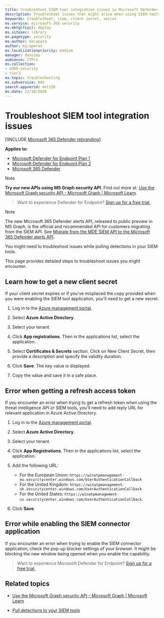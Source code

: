 ```yaml
---
title: Troubleshoot SIEM tool integration issues in Microsoft Defender for Endpoint
description: Troubleshoot issues that might arise when using SIEM tools with Microsoft Defender for Endpoint.
keywords: troubleshoot, siem, client secret, secret
ms.service: microsoft-365-security
ms.mktglfcycl: deploy
ms.sitesec: library
ms.pagetype: security
ms.author: macapara
author: mjcaparas
ms.localizationpriority: medium
manager: dansimp
audience: ITPro
ms.collection: 
- m365-security
- tier3
ms.topic: troubleshooting
ms.subservice: mde
search.appverid: met150
ms.date: 12/18/2020
---
```


# Troubleshoot SIEM tool integration issues

[!INCLUDE [Microsoft 365 Defender rebranding](../../includes/microsoft-defender.md)]


**Applies to:**
- [Microsoft Defender for Endpoint Plan 1](https://go.microsoft.com/fwlink/p/?linkid=2154037)
- [Microsoft Defender for Endpoint Plan 2](https://go.microsoft.com/fwlink/p/?linkid=2154037)
- [Microsoft 365 Defender](https://go.microsoft.com/fwlink/?linkid=2118804)

> [!NOTE]
> **Try our new APIs using MS Graph security API**. Find out more at: [Use the Microsoft Graph security API - Microsoft Graph | Microsoft Learn](/graph/api/resources/security-api-overview).

> Want to experience Defender for Endpoint? [Sign up for a free trial.](https://signup.microsoft.com/create-account/signup?products=7f379fee-c4f9-4278-b0a1-e4c8c2fcdf7e&ru=https://aka.ms/MDEp2OpenTrial?ocid=docs-wdatp-pullalerts-abovefoldlink)

> [!NOTE]
> The new Microsoft 365 Defender alerts API, released to public preview in MS Graph, is the official and recommended API for customers migrating from the SIEM API. See [Migrate from the MDE SIEM API to the Microsoft 365 Defender alerts API](configure-siem.md).

You might need to troubleshoot issues while pulling detections in your SIEM tools.

This page provides detailed steps to troubleshoot issues you might encounter.

## Learn how to get a new client secret

If your client secret expires or if you've misplaced the copy provided when you were enabling the SIEM tool application,  you'll need to get a new secret.

1. Log in to the [Azure management portal](https://portal.azure.com).

2. Select **Azure Active Directory**.

3. Select your tenant.

4. Click **App registrations**. Then in the applications list, select the application.

5. Select **Certificates & Secrets** section, Click on New Client Secret, then provide a description and specify the validity duration.

6. Click **Save**. The key value is displayed.

7. Copy the value and save it in a safe place.

## Error when getting a refresh access token

If you encounter an error when trying to get a refresh token when using the threat intelligence API or SIEM tools, you'll need to add reply URL for relevant application in Azure Active Directory.

1. Log in to the [Azure management portal](https://ms.portal.azure.com).

2. Select **Azure Active Directory**.

3. Select your tenant.

4. Click **App Registrations**. Then in the applications list, select the application.

5. Add the following URL:
   - For the European Union: `https://winatpmanagement-eu.securitycenter.windows.com/UserAuthenticationCallback`
   - For the United Kingdom: `https://winatpmanagement-uk.securitycenter.windows.com/UserAuthenticationCallback`
   - For the United States:  `https://winatpmanagement-us.securitycenter.windows.com/UserAuthenticationCallback`.

6. Click **Save**.

## Error while enabling the SIEM connector application

If you encounter an error when trying to enable the SIEM connector application, check the pop-up blocker settings of your browser. It might be blocking the new window being opened when you enable the capability.

> Want to experience Microsoft Defender for Endpoint? [Sign up for a free trial.](https://signup.microsoft.com/create-account/signup?products=7f379fee-c4f9-4278-b0a1-e4c8c2fcdf7e&ru=https://aka.ms/MDEp2OpenTrial?ocid=docs-wdatp-troubleshootsiem-belowfoldlink)

## Related topics

- [Use the Microsoft Graph security API - Microsoft Graph | Microsoft Learn](/graph/api/resources/security-api-overview)

- [Pull detections to your SIEM tools](configure-siem.md)
